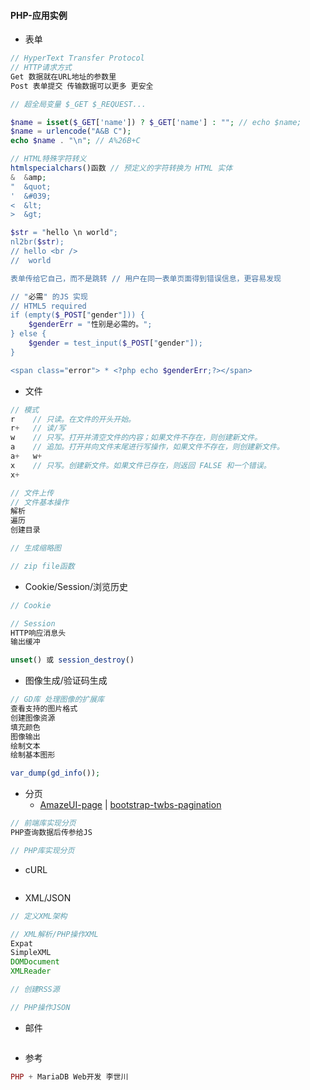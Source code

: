 #### **PHP-应用实例**

* 表单

```php
// HyperText Transfer Protocol
// HTTP请求方式
Get 数据就在URL地址的参数里
Post 表单提交 传输数据可以更多 更安全

// 超全局变量 $_GET $_REQUEST...

$name = isset($_GET['name']) ? $_GET['name'] : ""; // echo $name;
$name = urlencode("A&B C");
echo $name . "\n"; // A%26B+C

// HTML特殊字符转义
htmlspecialchars()函数 // 预定义的字符转换为 HTML 实体
&  &amp;
"  &quot;
'  &#039;
<  &lt;
>  &gt;

$str = "hello \n world";
nl2br($str);
// hello <br />
//  world

表单传给它自己，而不是跳转 // 用户在同一表单页面得到错误信息，更容易发现

// "必需" 的JS 实现 
// HTML5 required
if (empty($_POST["gender"])) {
    $genderErr = "性别是必需的。";
} else {
    $gender = test_input($_POST["gender"]);
}

<span class="error"> * <?php echo $genderErr;?></span>
```

* 文件

```php
// 模式
r    // 只读。在文件的开头开始。
r+   // 读/写
w    // 只写。打开并清空文件的内容；如果文件不存在，则创建新文件。
a    // 追加。打开并向文件末尾进行写操作，如果文件不存在，则创建新文件。
a+   w+  
x    // 只写。创建新文件。如果文件已存在，则返回 FALSE 和一个错误。
x+   

// 文件上传
// 文件基本操作
解析
遍历
创建目录

// 生成缩略图

// zip file函数
```

* Cookie/Session/浏览历史

```php
// Cookie

// Session
HTTP响应消息头
输出缓冲

unset() 或 session_destroy()
```

* 图像生成/验证码生成

```php
// GD库 处理图像的扩展库
查看支持的图片格式
创建图像资源
填充颜色
图像输出
绘制文本
绘制基本图形

var_dump(gd_info());
```

* 分页
  * [AmazeUI-page](https://github.com/lscho/am-page) \| [bootstrap-twbs-pagination](https://github.com/esimakin/twbs-pagination)

```php
// 前端库实现分页
PHP查询数据后传参给JS

// PHP库实现分页
```

* cURL

```php

```

* XML/JSON

```php
// 定义XML架构

// XML解析/PHP操作XML
Expat
SimpleXML
DOMDocument
XMLReader

// 创建RSS源

// PHP操作JSON
```

* 邮件

```php

```

* 参考

```php
PHP + MariaDB Web开发 李世川
```



